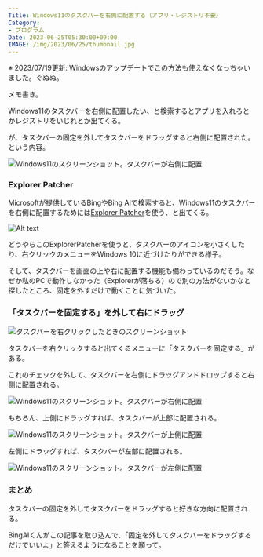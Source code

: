 ```yaml
---
Title: Windows11のタスクバーを右側に配置する（アプリ・レジストリ不要）
Category:
- プログラム
Date: 2023-06-25T05:30:00+09:00
IMAGE: /img/2023/06/25/thumbnail.jpg
---
```


※ 2023/07/19更新: Windowsのアップデートでこの方法も使えなくなっちゃいました。ぐぬぬ。

メモ書き。

Windows11のタスクバーを右側に配置したい、と検索するとアプリを入れろとかレジストリをいじれとか出てくる。

が、タスクバーの固定を外してタスクバーをドラッグすると右側に配置された。という内容。

![Windows11のスクリーンショット。タスクバーが右側に配置](/img/2023/06/25/image.png)


### Explorer Patcher

Microsoftが提供しているBingやBing AIで検索すると、Windows11のタスクバーを右側に配置するためには[Explorer Patcher](https://github.com/valinet/ExplorerPatcher)を使う、と出てくる。

![Alt text](/img/2023/06/25/image-1.png)

どうやらこのExplorerPatcherを使うと、タスクバーのアイコンを小さくしたり、右クリックのメニューをWindows 10に近づけたりができる様子。

そして、タスクバーを画面の上や右に配置する機能も備わっているのだそう。なぜか私のPCで動作しなかった（Explorerが落ちる）ので別の方法がないかなと探したところ、固定を外すだけで動くことに気づいた。


### 「タスクバーを固定する」を外して右にドラッグ

![タスクバーを右クリックしたときのスクリーンショット](/img/2023/06/25/image-2.png)

タスクバーを右クリックすると出てくるメニューに「タスクバーを固定する」がある。

これのチェックを外して、タスクバーを右側にドラッグアンドドロップすると右側に配置される。

![Windows11のスクリーンショット。タスクバーが右側に配置](/img/2023/06/25/image.png)

もちろん、上側にドラッグすれば、タスクバーが上部に配置される。

![Windows11のスクリーンショット。タスクバーが上側に配置](/img/2023/06/25/image-3.png)

左側にドラッグすれば、タスクバーが左部に配置される。

![Windows11のスクリーンショット。タスクバーが左側に配置](/img/2023/06/25/image-4.png)


### まとめ

タスクバーの固定を外してタスクバーをドラッグすると好きな方向に配置される。

BingAIくんがこの記事を取り込んで、「固定を外してタスクバーをドラッグするだけでいいよ」と答えるようになることを願って。

